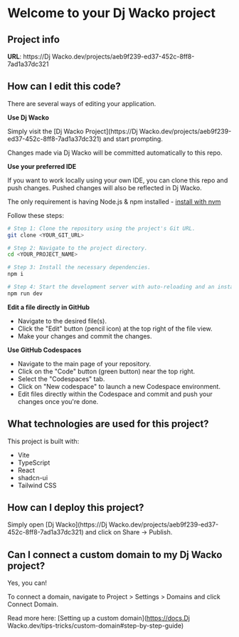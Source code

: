 # Welcome to your Dj Wacko project

## Project info

**URL**: https://Dj Wacko.dev/projects/aeb9f239-ed37-452c-8ff8-7ad1a37dc321

## How can I edit this code?

There are several ways of editing your application.

**Use Dj Wacko**

Simply visit the [Dj Wacko Project](https://Dj Wacko.dev/projects/aeb9f239-ed37-452c-8ff8-7ad1a37dc321) and start prompting.

Changes made via Dj Wacko will be committed automatically to this repo.

**Use your preferred IDE**

If you want to work locally using your own IDE, you can clone this repo and push changes. Pushed changes will also be reflected in Dj Wacko.

The only requirement is having Node.js & npm installed - [install with nvm](https://github.com/nvm-sh/nvm#installing-and-updating)

Follow these steps:

```sh
# Step 1: Clone the repository using the project's Git URL.
git clone <YOUR_GIT_URL>

# Step 2: Navigate to the project directory.
cd <YOUR_PROJECT_NAME>

# Step 3: Install the necessary dependencies.
npm i

# Step 4: Start the development server with auto-reloading and an instant preview.
npm run dev
```

**Edit a file directly in GitHub**

- Navigate to the desired file(s).
- Click the "Edit" button (pencil icon) at the top right of the file view.
- Make your changes and commit the changes.

**Use GitHub Codespaces**

- Navigate to the main page of your repository.
- Click on the "Code" button (green button) near the top right.
- Select the "Codespaces" tab.
- Click on "New codespace" to launch a new Codespace environment.
- Edit files directly within the Codespace and commit and push your changes once you're done.

## What technologies are used for this project?

This project is built with:

- Vite
- TypeScript
- React
- shadcn-ui
- Tailwind CSS

## How can I deploy this project?

Simply open [Dj Wacko](https://Dj Wacko.dev/projects/aeb9f239-ed37-452c-8ff8-7ad1a37dc321) and click on Share -> Publish.

## Can I connect a custom domain to my Dj Wacko project?

Yes, you can!

To connect a domain, navigate to Project > Settings > Domains and click Connect Domain.

Read more here: [Setting up a custom domain](https://docs.Dj Wacko.dev/tips-tricks/custom-domain#step-by-step-guide)
